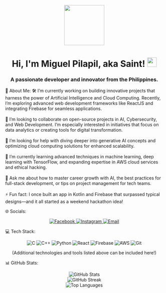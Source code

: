 <p align="center"> <img style="width:8rem; height:auto" src="https://cdn.dribbble.com/users/1787323/screenshots/10091971/media/d43c019bfeff34be8816481e843ea8c1.png"> </p>

<h1 align="center">Hi, I'm Miguel Pilapil, aka Saint! <img width="30px" src="https://raw.githubusercontent.com/iampavangandhi/iampavangandhi/master/gifs/Hi.gif"></h1>

<h3 font-size="20" align="center">A passionate developer and innovator from the Philippines.</h3>

💫 About Me:
🛠️ I’m currently working on building innovative projects that harness the power of Artificial Intelligence and Cloud Computing. Recently, I’m exploring advanced web development frameworks like ReactJS and integrating Firebase for seamless applications.<br><br>👥 I’m looking to collaborate on open-source projects in AI, Cybersecurity, and Web Development. I’m especially interested in initiatives that focus on data analytics or creating tools for digital transformation.<br><br>🤝 I’m looking for help with diving deeper into generative AI concepts and optimizing cloud computing solutions for enhanced scalability.<br><br>🌱 I’m currently learning advanced techniques in machine learning, deep learning with TensorFlow, and expanding expertise in AWS cloud services and ethical hacking.<br><br>💬 Ask me about how to master career growth with AI, the best practices for full-stack development, or tips on project management for tech teams.<br><br>⚡ Fun fact: I once built an app in Kotlin and Firebase that surpassed typical designs—and it all started as a weekend hackathon idea!

🌐 Socials:
<p align="center"> <a href="https://facebook.com/https://www.facebook.com/saintlaureeel" target="_blank"> <img src="https://img.shields.io/badge/Facebook-%231877F2.svg?logo=Facebook&logoColor=white" alt="Facebook"> </a> <a href="https://instagram.com/https://www.instagram.com/_nonomigs/" target="_blank"> <img src="https://img.shields.io/badge/Instagram-%23E4405F.svg?logo=Instagram&logoColor=white" alt="Instagram"> </a> <a href="mailto:miguelpilapil30@gmail.com" target="_blank"> <img src="https://img.shields.io/badge/Email-D14836?logo=gmail&logoColor=white" alt="Email"> </a> </p>

💻 Tech Stack:
<p align="center"> <img src="https://img.shields.io/badge/c-%2300599C.svg?style=for-the-badge&logo=c&logoColor=white" alt="C"> <img src="https://img.shields.io/badge/c++-%2300599C.svg?style=for-the-badge&logo=c%2B%2B&logoColor=white" alt="C++"> <img src="https://img.shields.io/badge/python-3670A0?style=for-the-badge&logo=python&logoColor=ffdd54" alt="Python"> <img src="https://img.shields.io/badge/reactjs-61DAFB.svg?style=for-the-badge&logo=react&logoColor=black" alt="React"> <img src="https://img.shields.io/badge/firebase-039BE5.svg?style=for-the-badge&logo=firebase" alt="Firebase"> <img src="https://img.shields.io/badge/aws-%23FF9900.svg?style=for-the-badge&logo=amazon-aws&logoColor=white" alt="AWS"> <img src="https://img.shields.io/badge/git-F05032.svg?style=for-the-badge&logo=git&logoColor=white" alt="Git"> </p> <p align="center"> (Additional technologies and tools listed above can be included here!) </p>

📊 GitHub Stats:
<p align="center"> <img src="https://github-readme-stats.vercel.app/api?username=Beeenek4k&theme=swift&hide_border=false&include_all_commits=true&count_private=true" alt="GitHub Stats"><br/> <img src="https://nirzak-streak-stats.vercel.app/?user=Beeenek4k&theme=swift&hide_border=false" alt="GitHub Streak"><br/> <img src="https://github-readme-stats.vercel.app/api/top-langs/?username=Beeenek4k&theme=swift&hide_border=false&include_all_commits=true&count_private=true&layout=compact" alt="Top Languages"> </p>
